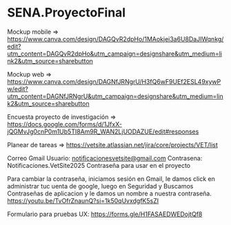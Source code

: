 # SENA.ProyectoFinal

Mockup mobile => https://www.canva.com/design/DAGQvR2dpHo/1MAokjei3a6U8DaJIWqnkg/edit?utm_content=DAGQvR2dpHo&utm_campaign=designshare&utm_medium=link2&utm_source=sharebutton

Mockup web => https://www.canva.com/design/DAGNfJRNgrU/H3fQ6wF9UEf2ESL49xywPw/edit?utm_content=DAGNfJRNgrU&utm_campaign=designshare&utm_medium=link2&utm_source=sharebutton

Encuesta proyecto de investigación => https://docs.google.com/forms/d/1JfxX-jQGMvJg0cnP0m1Ub5TI8Am9R_WAN2LjUODAZUE/edit#responses

Planear de tareas => https://vetsite.atlassian.net/jira/core/projects/VET/list

Correo Gmail Usuario: notificacionesvetsite@gmail.com Contrasena: Notificaciones.VetSite2025
Contraseña para usar en el proyecto

Para cambiar la contraseña, iniciamos sesión en Gmail, le damos click en administrar tuc uenta de google,
luego en Seguridad y Buscamos Contraseñas de aplicacion y le damos un nombre a nuestra contraseña.
https://youtu.be/TvOfrZnaunQ?si=1k50qUvxdgfK5sZI

Formulario para pruebas UX: https://forms.gle/H1FASAEDWEDojtQf8


